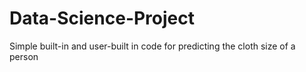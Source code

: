 # Data-Science-Project
Simple built-in and user-built in code for predicting the cloth size of a person
